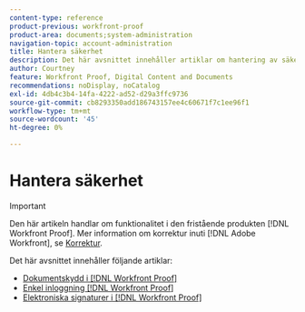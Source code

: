 ```yaml
---
content-type: reference
product-previous: workfront-proof
product-area: documents;system-administration
navigation-topic: account-administration
title: Hantera säkerhet
description: Det här avsnittet innehåller artiklar om hantering av säkerhet i [!DNL Workfront Proof].
author: Courtney
feature: Workfront Proof, Digital Content and Documents
recommendations: noDisplay, noCatalog
exl-id: 4db4c3b4-14fa-4222-ad52-d29a3ffc9736
source-git-commit: cb8293350add186743157ee4c60671f7c1ee96f1
workflow-type: tm+mt
source-wordcount: '45'
ht-degree: 0%

---
```


# Hantera säkerhet

>[!IMPORTANT]
>
>Den här artikeln handlar om funktionalitet i den fristående produkten [!DNL Workfront Proof]. Mer information om korrektur inuti [!DNL Adobe Workfront], se [Korrektur](../../../review-and-approve-work/proofing/proofing.md).

Det här avsnittet innehåller följande artiklar:

* [Dokumentskydd i [!DNL Workfront Proof]](../../../workfront-proof/wp-acct-admin/managing-security/proof-security-in-workfront-proof.md)
* [Enkel inloggning [!DNL Workfront Proof]](../../../workfront-proof/wp-acct-admin/managing-security/single-sign-on-overview.md)
* [Elektroniska signaturer i [!DNL Workfront Proof]](../../../workfront-proof/wp-acct-admin/managing-security/electronic-sigs-in-wp.md)
